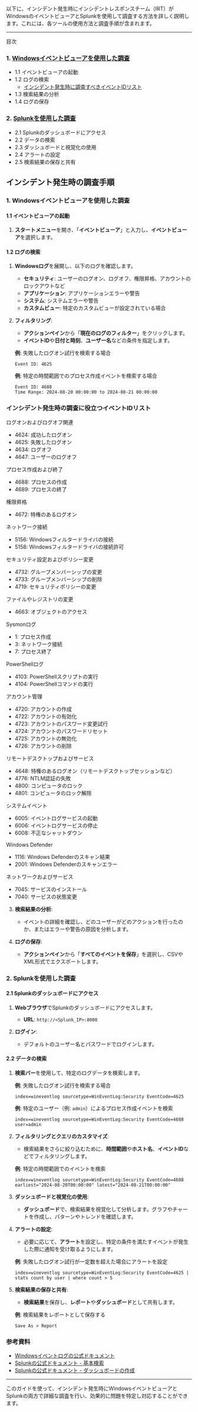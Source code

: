 以下に、インシデント発生時にインシデントレスポンスチーム（IRT）がWindowsのイベントビューアとSplunkを使用して調査する方法を詳しく説明します。これには、各ツールの使用方法と調査手順が含まれます。

---
目次

### 1. [Windowsイベントビューアを使用した調査](#Windowsイベントビューアを使用した調査)
- 1.1 イベントビューアの起動
- 1.2 ログの検索
  - [インシデント発生時に調査すべきイベントIDリスト](#インシデント発生時に調査すべきイベントIDリスト)
- 1.3 検索結果の分析
- 1.4 ログの保存
### 2. [Splunkを使用した調査](#Splunkを使用した調査)
- 2.1 Splunkのダッシュボードにアクセス
- 2.2 データの検索
- 2.3 ダッシュボードと視覚化の使用
- 2.4 アラートの設定
- 2.5 検索結果の保存と共有

## インシデント発生時の調査手順

### 1. **Windowsイベントビューアを使用した調査**

#### 1.1 **イベントビューアの起動**

1. **スタートメニュー**を開き、「**イベントビューア**」と入力し、**イベントビューア**を選択します。

#### 1.2 **ログの検索**

1. **Windowsログ**を展開し、以下のログを確認します。

   - **セキュリティ**: ユーザーのログオン、ログオフ、権限昇格、アカウントのロックアウトなど
   - **アプリケーション**: アプリケーションエラーや警告
   - **システム**: システムエラーや警告
   - **カスタムビュー**: 特定のカスタムビューが設定されている場合

2. **フィルタリング**:
   - **アクションペイン**から「**現在のログのフィルター**」をクリックします。
   - **イベントID**や**日付と時刻**、**ユーザー名**などの条件を指定します。

   **例**: 失敗したログオン試行を検索する場合

   ```plaintext
   Event ID: 4625
   ```

   **例**: 特定の時間範囲でのプロセス作成イベントを検索する場合

   ```plaintext
   Event ID: 4688
   Time Range: 2024-08-20 00:00:00 to 2024-08-21 00:00:00
   ```

### インシデント発生時の調査に役立つイベントIDリスト

ログオンおよびログオフ関連

- 4624: 成功したログオン
- 4625: 失敗したログオン
- 4634: ログオフ
- 4647: ユーザーのログオフ

プロセス作成および終了

- 4688: プロセスの作成
- 4689: プロセスの終了

権限昇格

- 4672: 特権のあるログオン

ネットワーク接続

- 5156: Windowsフィルタードライバの接続
- 5158: Windowsフィルタードライバの接続許可

セキュリティ設定およびポリシー変更

- 4732: グループメンバーシップの変更
- 4733: グループメンバーシップの削除
- 4719: セキュリティポリシーの変更

ファイルやレジストリの変更

- 4663: オブジェクトのアクセス

Sysmonログ

- 1: プロセス作成
- 3: ネットワーク接続
- 7: プロセス終了

PowerShellログ

- 4103: PowerShellスクリプトの実行
- 4104: PowerShellコマンドの実行

アカウント管理

- 4720: アカウントの作成
- 4722: アカウントの有効化
- 4723: アカウントのパスワード変更試行
- 4724: アカウントのパスワードリセット
- 4725: アカウントの無効化
- 4726: アカウントの削除

リモートデスクトップおよびサービス

- 4648: 特権のあるログオン（リモートデスクトップセッションなど）
- 4776: NTLM認証の失敗
- 4800: コンピュータのロック
- 4801: コンピュータのロック解除

システムイベント

- 6005: イベントログサービスの起動
- 6006: イベントログサービスの停止
- 6008: 不正なシャットダウン

Windows Defender

- 1116: Windows Defenderのスキャン結果
- 2001: Windows Defenderのスキャンエラー

ネットワークおよびサービス

- 7045: サービスのインストール
- 7040: サービスの状態変更

3. **検索結果の分析**:
   - イベントの詳細を確認し、どのユーザーがどのアクションを行ったのか、またはエラーや警告の原因を分析します。

4. **ログの保存**:
   - **アクションペイン**から「**すべてのイベントを保存**」を選択し、CSVやXML形式でエクスポートします。

### 2. **Splunkを使用した調査**

#### 2.1 **Splunkのダッシュボードにアクセス**

1. **Webブラウザ**でSplunkのダッシュボードにアクセスします。

   - **URL**: `http://<Splunk_IP>:8000`

2. **ログイン**:
   - デフォルトのユーザー名とパスワードでログインします。

#### 2.2 **データの検索**

1. **検索バー**を使用して、特定のログデータを検索します。

   **例**: 失敗したログオン試行を検索する場合

   ```spl
   index=wineventlog sourcetype=WinEventLog:Security EventCode=4625
   ```

   **例**: 特定のユーザー（例: `admin`）によるプロセス作成イベントを検索

   ```spl
   index=wineventlog sourcetype=WinEventLog:Security EventCode=4688 user=admin
   ```

2. **フィルタリングとクエリのカスタマイズ**:
   - 検索結果をさらに絞り込むために、**時間範囲**や**ホスト名**、**イベントID**などでフィルタリングします。
   
   **例**: 特定の時間範囲でのイベントを検索

   ```spl
   index=wineventlog sourcetype=WinEventLog:Security EventCode=4688 earliest="2024-08-20T00:00:00" latest="2024-08-21T00:00:00"
   ```

3. **ダッシュボードと視覚化の使用**:
   - **ダッシュボード**で、検索結果を視覚化して分析します。グラフやチャートを作成し、パターンやトレンドを確認します。

4. **アラートの設定**:
   - 必要に応じて、**アラート**を設定し、特定の条件を満たすイベントが発生した際に通知を受け取るようにします。

   **例**: 失敗したログオン試行が一定数を超えた場合にアラートを設定

   ```spl
   index=wineventlog sourcetype=WinEventLog:Security EventCode=4625 | stats count by user | where count > 5
   ```

5. **検索結果の保存と共有**:
   - **検索結果**を保存し、**レポート**や**ダッシュボード**として共有します。

   **例**: 検索結果をレポートとして保存する

   ```spl
   Save As > Report
   ```

### 参考資料

- [Windowsイベントログの公式ドキュメント](https://docs.microsoft.com/ja-jp/windows/security/threat-protection/auditing/)
- [Splunkの公式ドキュメント - 基本検索](https://docs.splunk.com/Documentation/Splunk/latest/Search/Aboutsearches)
- [Splunkの公式ドキュメント - ダッシュボードの作成](https://docs.splunk.com/Documentation/Splunk/latest/Viz/Dashboards)

---

このガイドを使って、インシデント発生時にWindowsイベントビューアとSplunkの両方で詳細な調査を行い、効果的に問題を特定し対応することができます。
